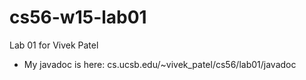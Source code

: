 cs56-w15-lab01
==============

Lab 01 for Vivek Patel

* My javadoc is here: cs.ucsb.edu/~vivek_patel/cs56/lab01/javadoc

